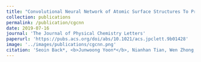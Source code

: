 ```yaml
---
title: "Convolutional Neural Network of Atomic Surface Structures To Predict Binding Energies for High-Throughput Screening of Catalysts"
collection: publications
permalink: /publication/cgcnn
date: 2019-07-16
journal: 'The Journal of Physical Chemistry Letters'
paperurl: 'https://pubs.acs.org/doi/abs/10.1021/acs.jpclett.9b01428'
image: '../images/publications/cgcnn.png'
citation: 'Seoin Back*, <b>Junwoong Yoon*</b>, Nianhan Tian, Wen Zhong, Kevin tran, Zachary Ulissi'
---
```

